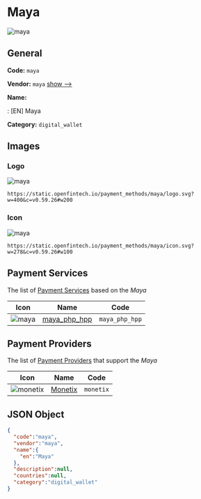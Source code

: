 
# Maya 
![maya](https://static.openfintech.io/payment_methods/maya/logo.svg?w=400&c=v0.59.26#w200)  

## General 
**Code:** `maya` 
 
**Vendor:** `maya` [show -->](/vendors/maya/) 
 
**Name:** 
 
:	[EN] Maya 
 
**Category:** `digital_wallet` 
 

## Images 

### Logo 
![maya](https://static.openfintech.io/payment_methods/maya/logo.svg?w=400&c=v0.59.26#w200)  

```
https://static.openfintech.io/payment_methods/maya/logo.svg?w=400&c=v0.59.26#w200
```  

### Icon 
![maya](https://static.openfintech.io/payment_methods/maya/icon.svg?w=278&c=v0.59.26#w100)  

```
https://static.openfintech.io/payment_methods/maya/icon.svg?w=278&c=v0.59.26#w100
```  

## Payment Services 
 
The list of [Payment Services](/payment-services/) based on the _Maya_ 

|Icon|Name|Code| 
|:---:|:---:|:---:| 
|![maya](https://static.openfintech.io/payment_methods/maya/icon.svg?w=278&c=v0.59.26#w100) |[maya_php_hpp](/payment-services/maya_php_hpp/)|`maya_php_hpp`| 
 

## Payment Providers 
 
The list of [Payment Providers](/payment-providers/) that support the _Maya_ 

|Icon|Name|Code| 
|:---:|:---:|:---:| 
|![monetix](https://static.openfintech.io/payment_providers/monetix/icon.png?w=278&c=v0.59.26#w100) |[Monetix](/payment-providers/monetix/)|`monetix`| 
 

## JSON Object 

```json
{
  "code":"maya",
  "vendor":"maya",
  "name":{
    "en":"Maya"
  },
  "description":null,
  "countries":null,
  "category":"digital_wallet"
}
```  
